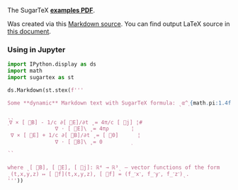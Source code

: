 The SugarTeX [**examples PDF**](examples.pdf?raw=true).

Was created via this [Markdown source](examples.md?raw=true). You can find output LaTeX source in [this document](examples.md.md).

### Using in Jupyter

```py
import IPython.display as ds
import math
import sugartex as st

ds.Markdown(st.stex(f'''

Some **dynamic** Markdown text with SugarTeX formula: ˎα^˱{math.pi:1.4f}˲ˎ.

ˎˎ
˱∇ × [ ⃗B] - 1∕c ∂[ ⃗E]∕∂t ˳= 4π∕c [ ⃗j] ¦#
               ∇ ⋅ [ ⃗E]\ ˳= 4πρ       ¦
 ∇ × [ ⃗E] + 1∕c ∂[ ⃗B]∕∂t ˳= [ ⃗0]      ¦
               ∇ ⋅ [ ⃗B]\ ˳= 0         ˲
ˎˎ


where ˎ[ ⃗B], [ ⃗E], [ ⃗j]: ℝ⁴ → ℝ³ˎ – vector functions of the form
ˎ(t,x,y,z) ↦ [ ⃗f](t,x,y,z), [ ⃗f] = (f_˹x˺, f_˹y˺, f_˹z˺)ˎ.
'''))
```
